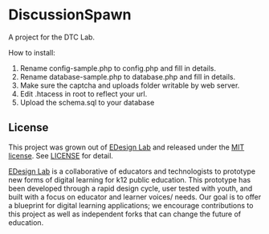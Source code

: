 DiscussionSpawn
===============

A project for the DTC Lab. 

How to install:

1. Rename config-sample.php to config.php and fill in details.
2. Rename database-sample.php to database.php and fill in details.
3. Make sure the captcha and uploads folder  writable by web server.
4. Edit .htacess in root to reflect your url. 
5. Upload the schema.sql to your database

## License

This project was grown out of [EDesign Lab](http://edesignlabs.org) and released under the [MIT license](http://opensource.org/licenses/MIT). See [LICENSE](https://github.com/EDesignLabs/Underpass/tree/master/LICENSE) for detail.

[EDesign Lab](http://edesignlabs.org) is a collaborative of educators and technologists to prototype new forms of digital learning for k12 public education.  This prototype has been developed through a rapid design cycle, user tested with youth, and built with a focus on educator and learner voices/ needs.  Our goal is to offer a blueprint for digital learning applications; we encourage contributions to this project as well as independent forks that can change the future of education.
